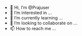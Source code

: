 - 👋 Hi, I’m @Prajuser
- 👀 I’m interested in ...
- 🌱 I’m currently learning ...
- 💞️ I’m looking to collaborate on ...
- 📫 How to reach me ...

<!---
Prajuser/Prajuser is a ✨ special ✨ repository because its `README.md` (this file) appears on your GitHub profile.
You can click the Preview link to take a look at your changes.
--->
